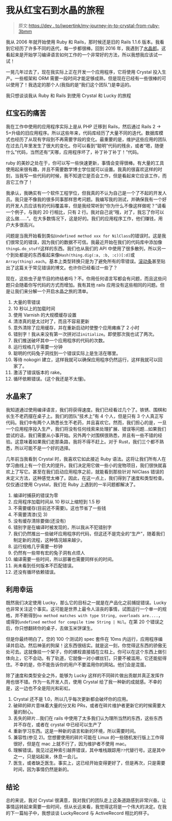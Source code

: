 # 我从红宝石到水晶的旅程

> 原文:[https://dev . to/jwoertink/my-journey-in-to-crystal-from-ruby-3bmm](https://dev.to/jwoertink/my-journey-in-to-crystal-from-ruby-3bmm)

我从 2006 年就开始使用 Ruby 和 Rails，那时候还是旧的 Rails 1.1.6 版本。我看到它经历了许多不同的迭代，每一步都很棒。回到 2016 年，我遇到了[水晶郎](https://crystal-lang.org/)。这看起来是开始学习编译语言如何工作的一个非常好的方法，所以我想我应该试一试！

一晃几年过去了，现在我实际上正在开发一个应用程序，它将使用 Crystal 投入生产。一些框架和 ORM 需要一段时间才能足够成熟，但是现在已经有一些很棒的可以使用了！我选定的那个人(我指的是“我们这个团队”)是幸运的。

我只想谈谈我从 Ruby 和 Rails 到使用 Crystal 和 Lucky 的旅程

## [](#the-pain-of-ruby)红宝石的痛苦

我在工作中使用的应用程序实际上是从 PHP 迁移到 Rails，然后通过 Rails 2 -> 5+升级的旧应用程序。所以这些年来，代码库经历了大量不同的迭代。数据库模式也经历了从现有字段到不再需要字段的变化。最重要的是，维护这些应用的团队在过去几年里发生了很大的变化。你可以看到“聪明”代码的残余，或者“嗯，随便什么”代码，当然还有“天哪，应用程序坏了，补丁补丁补丁！”代码。

ruby 的美妙之处在于，你可以写一些快速更新，事情会变得很棒。有大量的工具使用起来很有趣，并且不需要数学博士学位就可以设置。我真的很喜欢这样的时刻，当我写一些代码的时候，我不知道它是否会工作，但是看起来它应该工作，而且它工作了！

我承认，我确实有一个软件工程学位，但我真的不认为自己是一个了不起的开发人员。我只是不像我的很多同事那样思考问题。我编写我的测试，并确保我有一个好的开发人员应该有的代码覆盖率，但是我经常听到“你为什么不像这样做呢？”请看一个例子，与我的 20 行相比，只有 2 行。我对自己说“哦，对了，我忘了你可以这么做……”。在大多数情况下，这是好的。我们的应用程序工作，他们赚钱，用户大多很高兴。

问题是当我开始看到类似`Undefined method xxx for NilClass`的错误时。这是我们很常见的错误，因为我们的数据不可信。我最近开始在我们的代码库中添加像`thing&.do_stuff`这样的东西。我们也从我们的 API 中使用了很多散列，所以另一个到处都是的东西看起来像`Hash(thing.dig(:a, :b, :c))[:d]`或`Array(thing).each`。基本上类型转换只是为了避免所有的零错误。[滚动条](https://rollbar.com/blog/top-10-ruby-on-rails-errors/)甚至贴出了这篇关于常见错误的博文。也许你已经看过一些了？

现在，这些虫子是节目的终结者吗？不。你用任何语言写都会有问题，而且这些问题只会随着你写代码的方式而增加。我有其他 rails 应用没有这些相同的问题。但是让我们来分解一个开启水晶之旅的清单。

1.  大量的零错误
2.  10 秒以上的加载时间
3.  使用 Varnish 的大规模缓存设置
4.  清漆真的是太过时了，而且不容易更新
5.  意外清除了应用缓存，并在重新启动时使整个应用瘫痪了 2 小时
6.  错别字！我从来没有第一次拼对过`initialize`。即使那次我也试了两次。
7.  我们推送破坏其中一个应用程序的代码的次数。
8.  运行规格几乎需要一分钟
9.  聪明的代码兔子洞找到一个错误实际上是生活在哪里。
10.  等待 nokogiri 建立，这样我就可以确保应用程序仍然运行，这样我就可以回家了。
11.  激活了错误版本的 rake。
12.  循环依赖错误。(这个我还是不太懂)。

## [](#here-comes-crystal)水晶来了

我知道通过使用编译语言，我们将获得速度。我们已经看过几个了。铁锈、围棋和长生不老药摆在桌子上。我们的团队“技术上”有 4 个人，但是只有 3 个人真正写代码。我们中有两个人熟悉长生不老药，并且喜欢它。然而，我们担心的是，一旦一个应用程序投入生产，我们将没有任何线索来处理扩展、错误等问题...如果我们尝试的话，我们需要从小事开始。另外两个对围棋很熟悉，并且有一些不错的经验。这意味着如果我们走那条路，我将不得不赶上。对于 Rust，我们三个都不熟悉，所以可能不是一个好的选择。

几年前当我看到 Crystal 时，我喜欢它如此接近 Ruby 语法。这将让我们所有人在学习曲线上有一个巨大的提升。我们决定用它做一些小的宠物项目，我们很快就喜欢上了写它。甚至在我们启动应用程序之前，就能看到那些针对 NilClass 错误的未定义方法，这种感觉太棒了。因此，在这一点上，我们得到了速度和类型检查。仅仅通过使用 Crystal，我们在 Ruby 上遇到的一半问题都解决了。

1.  编译时捕获的错误为零
2.  应用程序加载时间从 10 秒以上缩短到 1.5 秒
3.  不需要缓存(目前还不需要)。这也节省了一些钱
4.  不需要清漆(见 3)
5.  没有缓存清除要做(还没有)
6.  错别字是在编译时被发现的，所以我从不犯错别字
7.  我们仍然推出一些破坏应用程序的代码，但这还不是完全的“生产”，随着我们制定新的流程，这种情况越来越少。
8.  运行规格几乎需要一秒钟
9.  仍然有一些带有宏的兔子洞有点烦人
10.  编译需要一些时间，所以部署也需要同样长的时间。
11.  尚未看到任何版本不匹配错误。
12.  还没有循环依赖错误。

## [](#using-lucky)利用幸运

既然我们决定使用 Lucky，那么它的目标之一就是在产品化之前捕捉错误。Lucky 也非常关注这个事实。这可能是世界上最令人沮丧的事情，试图运行一个单一的规格，并不断得到`no method matches with type String, overloads are....`，或得到`undefined method for compile time String | Nil`。在第 20 个错误之后，你只想翻转你的桌子，去做玉米饼谋生。

但是你最终明白了。您的 100 个测试的 spec 套件在 10ms 内运行，应用程序编译并启动。然后神圣的狗屎！这东西很结实。就是这一刻，你觉得这东西的骄傲无处可去。这就像挂一个架子，你的螺栓直接插在立柱上。你可以在这个东西上做引体向上，它不会动。有了轨道，它就像一对小螺丝钉。只要不被滥用，它还能挺得住。不幸的是，你不能告诉你的用户不要滥用你的网站。他们会是混蛋。

除了速度和类型安全之外，能够为 Lucky 这样的不同碎片做出贡献并真正发挥作用也很不错。作为一名开发人员，使用 Crystal 给了我一种新的成就感。不幸的是，这一边也不全是阳光和彩虹。

1.  Crystal 还不是 1.0，所以几乎每次更新都会破坏你的应用。
2.  破碎的碎片意味着大量的分叉和 PRs，或者在碎片维护者更新它的时候需要大量的耐心。
3.  丢失的碎片...我们在 rails 中使用了太多我们认为理所当然的东西，这些东西并不存在，或者在 crystal 中已经可以生产了
4.  重新学习东西。这是一种新的语言和新的环境，所以需要时间。
5.  兼容性(参见 2)。您想要使用的碎片可能在 Linux 的一些随机发行版上工作得很好，但是在 mac 上就不行了，因为维护者不使用 mac。
6.  理解错误。我见过这种索引越界错误，其中堆栈跟踪用`??`代替行号。这是其中之一，只是站起来，休息一会儿。
7.  医生，或者缺乏医生。事实上，这已经开始变得更好了，但是再次，只是需要时间，因为事情仍然是新的。

## [](#conclusion)结论

总的来说，我对 Crystal 很满意，我对我们的团队走上这条道路感到非常兴奋。让事情运转起来需要一些时间，但从长远来看，我觉得这将是一个伟大的决定。在我的下一篇帖子中，我想谈谈 LuckyRecord 与 ActiveRecord 相比的样子。